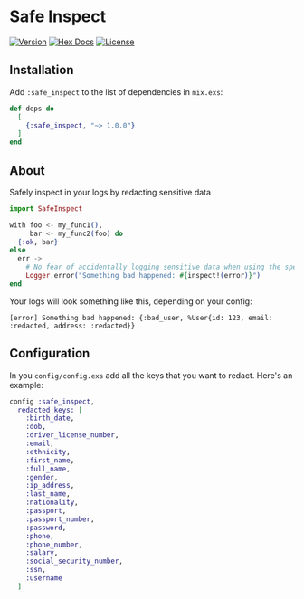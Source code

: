 # Safe Inspect

[![Version](https://img.shields.io/hexpm/v/safe_inspect.svg)](https://hex.pm/packages/safe_inspect)
[![Hex Docs](https://img.shields.io/badge/hex-docs-lightgreen.svg)](https://hexdocs.pm/safe_inspect/)
[![License](https://img.shields.io/badge/License-Apache-blue.svg)](https://opensource.org/license/apache-2-0)

## Installation

Add `:safe_inspect` to the list of dependencies in `mix.exs`:

```elixir
def deps do
  [
    {:safe_inspect, "~> 1.0.0"}
  ]
end
```

## About

Safely inspect in your logs by redacting sensitive data

```elixir
import SafeInspect

with foo <- my_func1(),
     bar <- my_func2(foo) do
  {:ok, bar}
else
  err ->
    # No fear of accidentally logging sensitive data when using the special `inspect!`
    Logger.error("Something bad happened: #{inspect!(error)}")
end
```

Your logs will look something like this, depending on your config:

```
[error] Something bad happened: {:bad_user, %User{id: 123, email: :redacted, address: :redacted}}
```

## Configuration

In you `config/config.exs` add all the keys that you want to redact. Here's an example:

```elixir
config :safe_inspect,
  redacted_keys: [
    :birth_date,
    :dob,
    :driver_license_number,
    :email,
    :ethnicity,
    :first_name,
    :full_name,
    :gender,
    :ip_address,
    :last_name,
    :nationality,
    :passport,
    :passport_number,
    :password,
    :phone,
    :phone_number,
    :salary,
    :social_security_number,
    :ssn,
    :username
  ]
```
